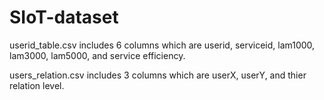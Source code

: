 # SIoT-dataset

userid_table.csv includes 6 columns which are userid, serviceid, lam1000, lam3000, lam5000, and service efficiency.

users_relation.csv includes 3 columns which are userX, userY, and thier relation level.
